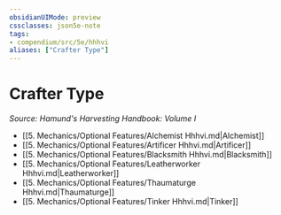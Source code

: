 ```yaml
---
obsidianUIMode: preview
cssclasses: json5e-note
tags:
- compendium/src/5e/hhhvi
aliases: ["Crafter Type"]
---
```

# Crafter Type
*Source: Hamund's Harvesting Handbook: Volume I* 

- [[5. Mechanics/Optional Features/Alchemist Hhhvi.md\|Alchemist]]
- [[5. Mechanics/Optional Features/Artificer Hhhvi.md\|Artificer]]
- [[5. Mechanics/Optional Features/Blacksmith Hhhvi.md\|Blacksmith]]
- [[5. Mechanics/Optional Features/Leatherworker Hhhvi.md\|Leatherworker]]
- [[5. Mechanics/Optional Features/Thaumaturge Hhhvi.md\|Thaumaturge]]
- [[5. Mechanics/Optional Features/Tinker Hhhvi.md\|Tinker]]